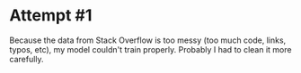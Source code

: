 # Attempt \#1
Because the data from Stack Overflow is too messy (too much code, links, typos, etc), my model couldn't train properly. Probably I had to clean it more carefully.
